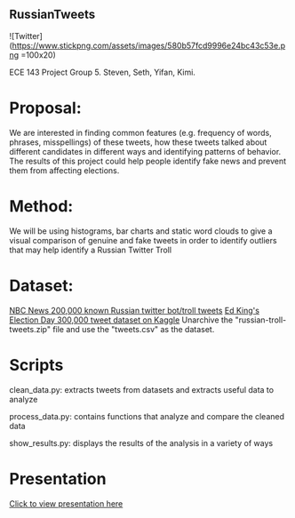 ## RussianTweets

![Twitter](https://www.stickpng.com/assets/images/580b57fcd9996e24bc43c53e.png =100x20)

ECE 143 Project Group 5.
Steven, Seth, Yifan, Kimi.

# Proposal:

We are interested in finding common features (e.g. frequency of words, phrases,
misspellings) of these tweets, how these tweets talked about different
candidates in different ways and identifying patterns of behavior. The results
of this project could help people identify fake news and prevent them from
affecting elections.

# Method:

We will be using histograms, bar charts and static word clouds to give a visual
comparison of genuine and fake tweets in order to identify outliers that may
help identify a Russian Twitter Troll

# Dataset:

[NBC News 200,000 known Russian twitter bot/troll tweets](https://www.nbcnews.com/tech/social-media/now-available-more-200-000-deleted-russian-troll-tweets-n844731 "NBC News")
[Ed King's Election Day 300,000 tweet dataset on Kaggle](https://www.kaggle.com/kinguistics/election-day-tweets#election_day_tweets.csv "Kaggle")
Unarchive the "russian-troll-tweets.zip" file and use the "tweets.csv" as the dataset.

# Scripts

clean_data.py: extracts tweets from datasets and extracts useful data to analyze

process_data.py: contains functions that analyze and compare the cleaned data

show_results.py: displays the results of the analysis in a variety of ways

# Presentation

[Click to view presentation here](../blob/master/README.md)
